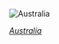 
![Australia](https://www.gstatic.com/prettyearth/assets/full/5290.jpg)

*[Australia](https://www.google.com/maps/@-36.749708,144.368125,17z/data=!3m1!1e3)*
